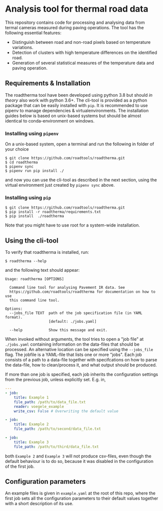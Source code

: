# Analysis tool for thermal road data
This repository contains code for processing and analysing data from termal
cameras measured during paving operations. The tool has the following essential
features:

* Distinguish between road and non-road pixels based on temperature variations.
* Detection of clusters with high temperature differences on the identified road.
* Generation of several statistical measures of the temperature data and paving operation.

## Requirements & Installation
The roadtherma tool have been developed using python 3.8 but should *in theory*
also work with python 3.6+. The cli-tool is provided as a python package that
can be easily installed with `pip`. It is recommended to use pipenv to manage
dependencies & virtualenvironments. The installation guides below is based on
unix-based systems but should be almost identical to conda-environment on windows.

### Installing using `pipenv`
On a unix-based system, open a terminal and run the following in folder of your
choice

```
$ git clone https://github.com/roadtools/roadtherma.git
$ cd roadtherma
$ pipenv sync
$ pipenv run pip install ./
```

and now you can use the cli-tool as described in the next section, using the
virtual environment just created by `pipenv sync` above.

### Installing using `pip`
```
$ git clone https://github.com/roadtools/roadtherma.git
$ pip install -r roadtherma/requirements.txt
$ pip install  ./roadtherma
```
Note that you might have to use root for a system-wide installation.


## Using the cli-tool
To verify that roadtherma is installed, run:

```
$ roadtherma --help
```

and the following text should appear:

```
Usage: roadtherma [OPTIONS]

  Command line tool for analysing Pavement IR data. See
  https://github.com/roadtools/roadtherma for documentation on how to use
  this command line tool.

Options:
  --jobs_file TEXT  path of the job specification file (in YAML format).
                    [default: ./jobs.yaml]

  --help            Show this message and exit.

```

When invoked without arguments, the tool tries to open a "job file" 
at `./jobs.yaml` containing information on the data-files that should
be processed. An alternative location can be specified using the
`--jobs_file` flag. The jobfile is a YAML-file that lists one or more
"jobs". Each job consists of a path to a data-file together with
specifcations on how to parse the data-file, how to clean/process it, and
what output should be produced.

If more than one job is specified, each job inherits the
configuration settings from the previous job, unless explicitly set.
E.g. in,

```yaml
---
- job:
    title: Example 1 
    file_path: /path/to/data_file.txt
    reader: voegele_example
    write_csv: False # Overwriting the default value

- job:
    title: Example 2
    file_path: /path/to/second/data_file.txt

- job:
    title: Example 3
    file_path: /path/to/third/data_file.txt
```

both `Example 2` and `Example 3` will not produce csv-files,
even though the default behaviour is to do so, because it was
disabled in the configuration of the first job.

## Configuration parameters
An example files is given in `example.yaml` at the root of this repo,
where the first job sets all the configuration parameters to their
default values together with a short description of its use.
